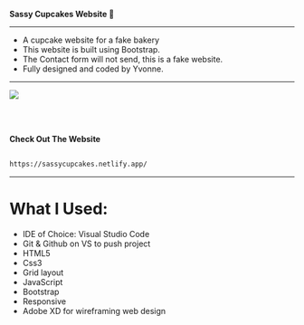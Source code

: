 <b> Sassy Cupcakes Website </b> :birthday:

---------------------------------------------------------------------------------------------------------------------------------------------------------------------------------

- A cupcake website for a fake bakery 
- This website is built using Bootstrap.
- The Contact form will not send, this is a fake website.
- Fully designed and coded by Yvonne.


---------------------------------------------------------------------------------------------------------------------------------------------------------------------------------
![](sassycupcakes.gif)

<br>
<br>

<b>Check Out The Website</b>
```sh
   
https://sassycupcakes.netlify.app/

   ```

---------------------------------------------------------------------------------------------------------------------------------------------------------------------------------

# What I Used:


* IDE of Choice: Visual Studio Code
* Git & Github on VS to push project
* HTML5
* Css3
* Grid layout
* JavaScript
* Bootstrap
* Responsive
* Adobe XD for wireframing web design

